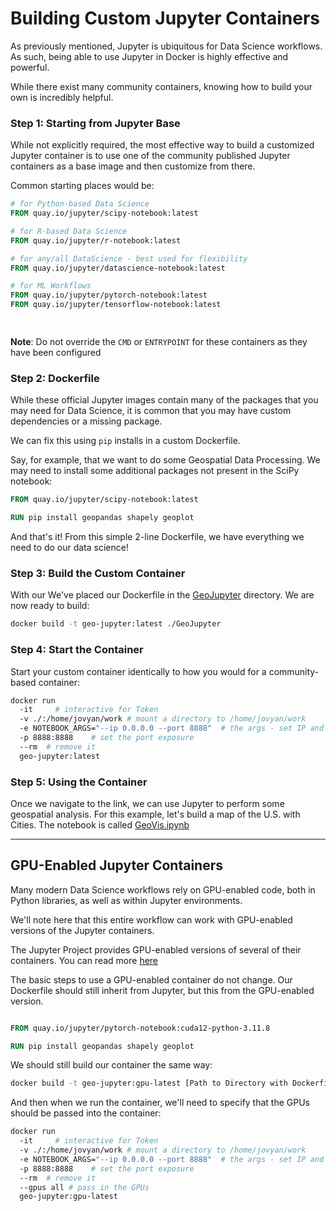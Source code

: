 # Building Custom Jupyter Containers

As previously mentioned, Jupyter is ubiquitous for Data Science workflows. As such, being able to use Jupyter in Docker
is highly effective and powerful.

While there exist many community containers, knowing how to build your own is incredibly helpful.

### Step 1: Starting from Jupyter Base

While not explicitly required, the most effective way to build a customized Jupyter container is to use one of the
community published Jupyter containers as a base image and then customize from there.

Common starting places would be:

```dockerfile
# for Python-based Data Science
FROM quay.io/jupyter/scipy-notebook:latest

# for R-based Data Science
FROM quay.io/jupyter/r-notebook:latest

# for any/all DataScience - best used for flexibility
FROM quay.io/jupyter/datascience-notebook:latest

# for ML Workflows
FROM quay.io/jupyter/pytorch-notebook:latest
FROM quay.io/jupyter/tensorflow-notebook:latest

 
```

**Note**: Do not override the `CMD` or `ENTRYPOINT` for these containers as they have been configured

### Step 2: Dockerfile

While these official Jupyter images contain many of the packages that you may need for Data Science, it is common that
you may have custom dependencies or a missing package.

We can fix this using `pip` installs in a custom Dockerfile.

Say, for example, that we want to do some Geospatial Data Processing. We may need to install some additional packages
not present in the SciPy notebook:

```dockerfile
FROM quay.io/jupyter/scipy-notebook:latest

RUN pip install geopandas shapely geoplot

```

And that's it! From this simple 2-line Dockerfile, we have everything we need to do our data science!

### Step 3: Build the Custom Container

With our We've placed our Dockerfile in the [GeoJupyter](GeoJupyter) directory. We are now ready to build:

```bash
docker build -t geo-jupyter:latest ./GeoJupyter
```

### Step 4: Start the Container

Start your custom container identically to how you would for a community-based container:

```bash
docker run  
  -it     # interactive for Token
  -v ./:/home/jovyan/work # mount a directory to /home/jovyan/work
  -e NOTEBOOK_ARGS="--ip 0.0.0.0 --port 8888"  # the args - set IP and Port
  -p 8888:8888    # set the port exposure
  --rm  # remove it
  geo-jupyter:latest
```

### Step 5: Using the Container

Once we navigate to the link, we can use Jupyter to perform some geospatial analysis. For this example, let's build a
map of the U.S. with Cities. The notebook is called [GeoVis.ipynb](./GeoJupyter/GeoVis.ipynb)

---

## GPU-Enabled Jupyter Containers

Many modern Data Science workflows rely on GPU-enabled code, both in Python libraries, as well as within Jupyter environments.

We'll note here that this entire workflow can work with GPU-enabled versions of the Jupyter containers.

The Jupyter Project provides GPU-enabled versions of several of their containers. You can read more [here](https://jupyter-docker-stacks.readthedocs.io/en/latest/using/selecting.html#cuda-enabled-variants)

The basic steps to use a GPU-enabled container do not change. Our Dockerfile should still inherit from Jupyter, but this from the GPU-enabled version.

```dockerfile

FROM quay.io/jupyter/pytorch-notebook:cuda12-python-3.11.8

RUN pip install geopandas shapely geoplot

```

We should still build our container the same way:
```bash
docker build -t geo-jupyter:gpu-latest [Path to Directory with Dockerfile]
```

And then when we run the container, we'll need to specify that the GPUs should be passed into the container:
```bash
docker run  
  -it     # interactive for Token
  -v ./:/home/jovyan/work # mount a directory to /home/jovyan/work
  -e NOTEBOOK_ARGS="--ip 0.0.0.0 --port 8888"  # the args - set IP and Port
  -p 8888:8888    # set the port exposure
  --rm  # remove it
  --gpus all # pass in the GPUs
  geo-jupyter:gpu-latest
```
